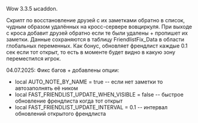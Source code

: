 Wow 3.3.5 ысaddon.

Скрипт по восстановление друзей с их заметками обратно в список, чудным образом удалённых на кросс-сервере вовциркуля.
При выходе с кроса добавит друзей обратно если те были удалены + пропишет их заметки.
Данные сохраняются в таблицу FriendlistFix_Data в области глобальных переменных.
Как бонус, обновляет френдлист каждые 0.1 сек если тот открыт, то есть в моменте будет видно в какую зону переместился игрок.

04.07.2025:
Фикс багов + добавлены опции:
- local AUTO_NOTE_BY_NAME = true -- если нет заметки то автозаполнять её ником
- local FAST_FRIENDLIST_UPDATE_WHEN_VISIBLE = false -- быстрое обновление френдлиста когда тот открыт
- local FAST_FRIENDLIST_UPDATE_INTERVAL = 0.1 -- интервал обновлений открытого френдлиста
